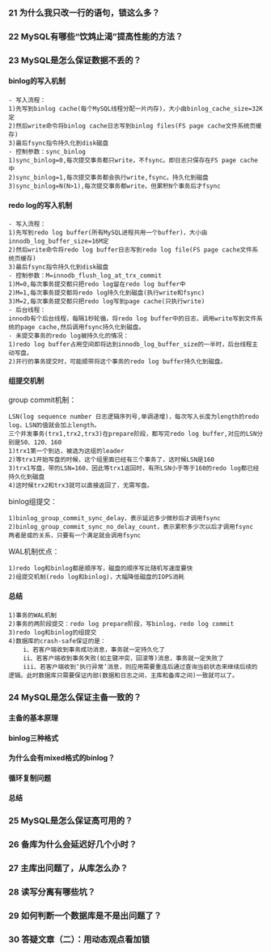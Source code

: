 ### 21 为什么我只改一行的语句，锁这么多？

### 22 MySQL有哪些“饮鸩止渴”提高性能的方法？

### 23 MySQL是怎么保证数据不丢的？
#### binlog的写入机制
```text
- 写入流程：
1)先写到binlog cache(每个MySQL线程分配一片内存)，大小由binlog_cache_size=32K定
2)然后write命令将binlog cache日志写到binlog files(FS page cache文件系统页缓存)
3)最后fsync指令持久化到disk磁盘
- 控制参数：sync_binlog
1)sync_binlog=0,每次提交事务都只write，不fsync。即日志只保存在FS page cache中
2)sync_binlog=1,每次提交事务都会执行write,fsync。持久化到磁盘
3)sync_binlog=N(N>1),每次提交事务都write，但累积N个事务后才fsync
```
#### redo log的写入机制
```text
- 写入流程：
1)先写到redo log buffer(所有MySQL进程共用一个buffer)，大小由innodb_log_buffer_size=16M定
2)然后write命令将redo log buffer日志写到redo log file(FS page cache文件系统页缓存)
3)最后fsync指令持久化到disk磁盘
- 控制参数：M=innodb_flush_log_at_trx_commit
1)M=0,每次事务提交都只把redo log留在redo log buffer中
2)M=1,每次事务提交都将redo log持久化到磁盘(执行write和fsync)
3)M=2,每次事务提交都只把redo log写到page cache(只执行write)
- 后台线程：
innodb有个后台线程，每隔1秒轮循，将redo log buffer中的日志，调用write写到文件系统的page cache,然后调用fsync持久化到磁盘。
- 未提交事务的redo log被持久化的情况：
1)redo log buffer占用空间即将达到innodb_log_buffer_size的一半时，后台线程主动写盘。
2)并行的事务提交时，可能顺带将这个事务的redo log buffer持久化到磁盘。
```
#### 组提交机制
group commit机制：
```text
LSN(log sequence number 日志逻辑序列号,单调递增)，每次写入长度为length的redo log，LSN的值就会加上length。
三个并发事务(trx1,trx2,trx3)在prepare阶段，都写完redo log buffer,对应的LSN分别是50、120、160
1)trx1第一个到达，被选为这组的leader
2)等trx1开始写盘的时候，这个组里面已经有三个事务了，这时候LSN是160
3)trx1写盘，带的LSN=160，因此等trx1返回时，有所LSN小于等于160的redo log都已经持久化到磁盘
4)这时候trx2和trx3就可以直接返回了，无需写盘。
```
binlog组提交：
```text
1)binlog_group_commit_sync_delay，表示延迟多少微秒后才调用fsync
2)binlog_group_commit_sync_no_delay_count，表示累积多少次以后才调用fsync
两者是或的关系，只要有一个满足就会调用fsync
```
WAL机制优点：
```text
1)redo log和binlog都是顺序写，磁盘的顺序写比随机写速度要快
2)组提交机制(redo log和binlog)，大幅降低磁盘的IOPS消耗
```
#### 总结
```text
1)事务的WAL机制
2)事务的两阶段提交：redo log prepare阶段，写binlog，redo log commit
3)redo log和binlog的组提交
4)数据库的crash-safe保证的是：
	i、若客户端收到事务成功消息，事务就一定持久化了
	ii、若客户端收到事务失败(如主键冲突，回滚等)消息，事务就一定失败了
	iii、若客户端收到‘执行异常’消息，则应用需要重连后通过查询当前状态来继续后续的逻辑。此时数据库只需要保证内部(数据和日志之间，主库和备库之间)一致就可以了。
```
### 24 MySQL是怎么保证主备一致的？
#### 主备的基本原理

#### binlog三种格式

#### 为什么会有mixed格式的binlog？

#### 循环复制问题

#### 总结
### 25 MySQL是怎么保证高可用的？

### 26 备库为什么会延迟好几个小时？

### 27 主库出问题了，从库怎么办？

### 28 读写分离有哪些坑？

### 29 如何判断一个数据库是不是出问题了？

### 30 答疑文章（二）：用动态观点看加锁